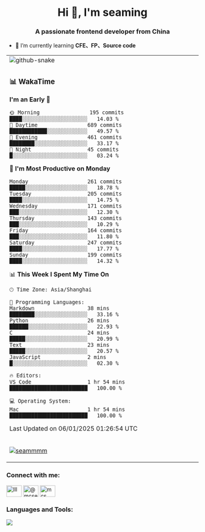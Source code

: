 <h1 align="center">Hi 👋, I'm seaming</h1>
<h3 align="center">A passionate frontend developer from China</h3>

- 🌱 I’m currently learning **CFE、FP、Source code**

<div align="center">

<table>

<tr><td>
  <img alt="github-snake" src="profile-snake-contrib/github-user-contribution.svg"/>
</td></tr>

<tr><td>

### 📊 WakaTime

<!--START_SECTION:waka-->
**I'm an Early 🐤** 

```text
🌞 Morning                195 commits         ████░░░░░░░░░░░░░░░░░░░░░   14.03 % 
🌆 Daytime                689 commits         ████████████░░░░░░░░░░░░░   49.57 % 
🌃 Evening                461 commits         ████████░░░░░░░░░░░░░░░░░   33.17 % 
🌙 Night                  45 commits          █░░░░░░░░░░░░░░░░░░░░░░░░   03.24 % 
```
📅 **I'm Most Productive on Monday** 

```text
Monday                   261 commits         █████░░░░░░░░░░░░░░░░░░░░   18.78 % 
Tuesday                  205 commits         ████░░░░░░░░░░░░░░░░░░░░░   14.75 % 
Wednesday                171 commits         ███░░░░░░░░░░░░░░░░░░░░░░   12.30 % 
Thursday                 143 commits         ███░░░░░░░░░░░░░░░░░░░░░░   10.29 % 
Friday                   164 commits         ███░░░░░░░░░░░░░░░░░░░░░░   11.80 % 
Saturday                 247 commits         ████░░░░░░░░░░░░░░░░░░░░░   17.77 % 
Sunday                   199 commits         ████░░░░░░░░░░░░░░░░░░░░░   14.32 % 
```


📊 **This Week I Spent My Time On** 

```text
🕑︎ Time Zone: Asia/Shanghai

💬 Programming Languages: 
Markdown                 38 mins             ████████░░░░░░░░░░░░░░░░░   33.16 % 
Python                   26 mins             ██████░░░░░░░░░░░░░░░░░░░   22.93 % 
C                        24 mins             █████░░░░░░░░░░░░░░░░░░░░   20.99 % 
Text                     23 mins             █████░░░░░░░░░░░░░░░░░░░░   20.57 % 
JavaScript               2 mins              █░░░░░░░░░░░░░░░░░░░░░░░░   02.30 % 

🔥 Editors: 
VS Code                  1 hr 54 mins        █████████████████████████   100.00 % 

💻 Operating System: 
Mac                      1 hr 54 mins        █████████████████████████   100.00 % 
```


 Last Updated on 06/01/2025 01:26:54 UTC
<!--END_SECTION:waka-->

</td></tr>

<tr><td>
  <p align="left"> <a href="https://github.com/ryo-ma/github-profile-trophy"><img src="https://github-profile-trophy.vercel.app/?username=seammmm" alt="seammmm" /></a> </p>
</td></tr>
</table>

<h3 align="left">Connect with me:</h3>
<p align="left">
<a href="https://dev.to/lll" target="blank"><img align="center" src="https://raw.githubusercontent.com/rahuldkjain/github-profile-readme-generator/master/src/images/icons/Social/devto.svg" alt="lll" height="30" width="40" /></a>
<a href="https://medium.com/@mcseaming" target="blank"><img align="center" src="https://raw.githubusercontent.com/rahuldkjain/github-profile-readme-generator/master/src/images/icons/Social/medium.svg" alt="@mcseaming" height="30" width="40" /></a>
<a href="https://www.leetcode.com/mcs" target="blank"><img align="center" src="https://raw.githubusercontent.com/rahuldkjain/github-profile-readme-generator/master/src/images/icons/Social/leet-code.svg" alt="mcs" height="30" width="40" /></a>
</p>

<h3 align="left">Languages and Tools:</h3>
<img align="left" src="https://skillicons.dev/icons?i=sass,ts,jest,express,nuxt,firebase,gatsby,js,vue,react,redux,docker,discord,mongodb,stackoverflow,idea,git,vscode,github,gitlab,figma,vite,svg,next,gulp,webpack,bootstrap,jquery,swift,prisma" />
